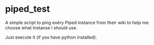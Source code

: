 # piped_test
A simple script to ping every Piped instance from their wiki to help me choose what Instanse I should use.

Just execute it (if you have python installed).
